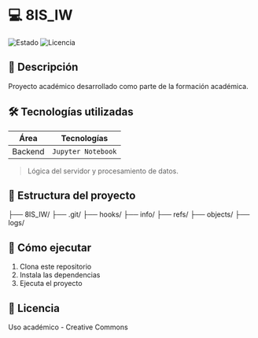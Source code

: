 # 💻 8IS_IW  
![Estado](https://img.shields.io/badge/ESTADO-EN%20DESARROLLO-yellow) ![Licencia](https://img.shields.io/badge/LICENCIA-ACADÉMICO-blue)  

## 📌 Descripción
Proyecto académico desarrollado como parte de la formación académica.

## 🛠 Tecnologías utilizadas
| Área       | Tecnologías |
|------------|-------------|
| Backend | `Jupyter Notebook`  
> Lógica del servidor y procesamiento de datos.


## 📂 Estructura del proyecto
├── 8IS_IW/
    ├── .git/
        ├── hooks/
        ├── info/
        ├── refs/
        ├── objects/
        ├── logs/


## 🚀 Cómo ejecutar
1. Clona este repositorio
2. Instala las dependencias
3. Ejecuta el proyecto

## 📄 Licencia
Uso académico - Creative Commons
